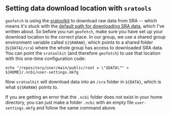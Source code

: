 
## Setting data download location with `sratools`

`geofetch` is using the [sratoolkit](https://trace.ncbi.nlm.nih.gov/Traces/sra/?view=toolkit_doc&f=std) to download raw data from SRA -- which means it's stuck with the [default path for downloading SRA data](http://databio.org/posts/downloading_sra_data.html), which I've written about. So before you run `geofetch`, make sure you have set up your download location to the correct place. In our group, we use a shared group environment variable called `${SRARAW}`, which points to a shared folder (`${DATA}/sra`) where the whole group has access to downloaded SRA data. You can point the `sratoolkit` (and therefore `geofetch`) to use that location with this one-time configuration code:

```
echo "/repository/user/main/public/root = \"$DATA\"" > ${HOME}/.ncbi/user-settings.mkfg
```

Now `sratoolkit` will download data into an `/sra` folder in `${DATA}`, which is what `${SRARAW}` points to.

If you are getting an error that the `.ncbi` folder does not exist in your home directory, you can just make a folder `.ncbi` with an empty file `user-settings.mkfg` and follow the same command above.
